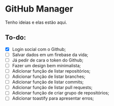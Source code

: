 # GitHub Manager
Tenho ideias e elas estão aqui.

## To-do:
- [X] Login social com o Github;
- [ ] Salvar dados em um firebase da vida;
- [ ] Já pedir de cara o token do Github;
- [ ] Fazer um design bem minimalista;
- [ ] Adicionar função de listar repositórios;
- [ ] Adicionar função de listar branches;
- [ ] Adicionar função de listar commits;
- [ ] Adicionar função de listar pull requests;
- [ ] Adicionar função de criar grupo de repositórios;
- [ ] Adicionar toastify para apresentar erros;
